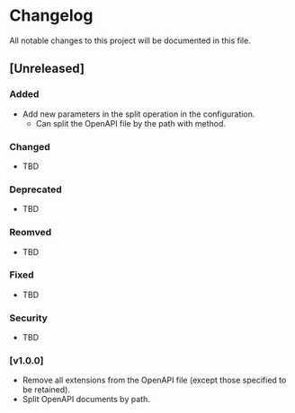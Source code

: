 # Changelog

All notable changes to this project will be documented in this file.

## [Unreleased]

### Added

- Add new parameters in the split operation in the configuration.
  - Can split the OpenAPI file by the path with method.

### Changed
- TBD

### Deprecated
- TBD

### Reomved
- TBD

### Fixed
- TBD

### Security
- TBD

### [v1.0.0]

- Remove all extensions from the OpenAPI file (except those specified to be retained).
- Split OpenAPI documents by path.
